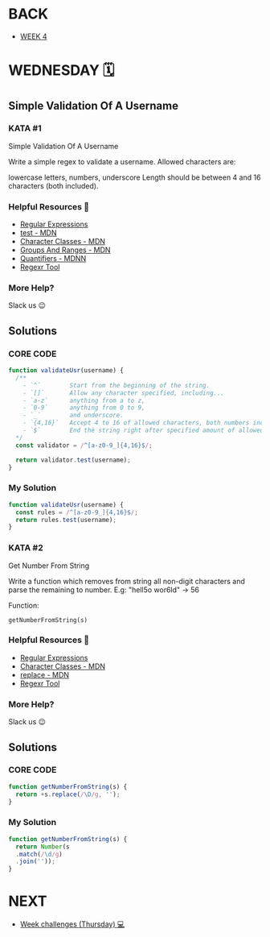 # BACK
<ul>
<li><a href="https://github.com/Lesdith/core-code-from-scratch-readme/blob/main/Weeks/Week%204%20End%20of%20month%20%26%20pause%20day/Week%204.md"> WEEK 4  </a> </li>
</ul>


# WEDNESDAY 🗓️
## Simple Validation Of A Username

### KATA #1
Simple Validation Of A Username

Write a simple regex to validate a username. Allowed characters are:

lowercase letters,
numbers,
underscore
Length should be between 4 and 16 characters (both included).


### Helpful Resources 📖
<ul>
  <li><a href="https://developer.mozilla.org/en-US/docs/Web/JavaScript/Guide/Regular_Expressions">Regular Expressions</a> </li>
  <li><a href="https://developer.mozilla.org/en-US/docs/Web/JavaScript/Reference/Global_Objects/RegExp/test">test - MDN</a> </li>
  <li><a href="https://developer.mozilla.org/en-US/docs/Web/JavaScript/Guide/Regular_Expressions/Character_Classes">Character Classes - MDN</a> </li>
  <li><a href="https://developer.mozilla.org/en-US/docs/Web/JavaScript/Guide/Regular_Expressions/Groups_and_Ranges"> Groups And Ranges - MDN</a>  </li>
  <li><a href="https://developer.mozilla.org/en-US/docs/Web/JavaScript/Guide/Regular_Expressions/Quantifiers">Quantifiers - MDNN</a> </li>
  <li><a href="https://regexr.com/">Regexr Tool</a></li>
</ul>

### More Help?
Slack us 😉

## Solutions
### CORE CODE 
```typescript
function validateUsr(username) {
  /**
    - `^`        Start from the beginning of the string.
    - `[]`       Allow any character specified, including...
    - `a-z`      anything from a to z,
    - `0-9`      anything from 0 to 9,
    - `_`        and underscore.
    - `{4,16}`   Accept 4 to 16 of allowed characters, both numbers included.
    - `$`        End the string right after specified amount of allowed characters is given.
  */
  const validator = /^[a-z0-9_]{4,16}$/;

  return validator.test(username);
}
```

### My Solution

```typescript
function validateUsr(username) {
  const rules = /^[a-z0-9_]{4,16}$/;
  return rules.test(username); 
}
```

### KATA #2
Get Number From String


Write a function which removes from string all non-digit characters and parse the remaining to number. E.g: "hell5o wor6ld" -> 56

Function:
```
getNumberFromString(s)
```


### Helpful Resources 📖
<ul>
  <li><a href="https://developer.mozilla.org/en-US/docs/Web/JavaScript/Guide/Regular_Expressions">Regular Expressions</a> </li>
  <li><a href="https://developer.mozilla.org/en-US/docs/Web/JavaScript/Guide/Regular_Expressions/Character_Classes"> Character Classes - MDN</a> </li>
  <li><a href="https://developer.mozilla.org/en-US/docs/Web/JavaScript/Reference/Global_Objects/String/replace"> replace - MDN</a> </li> 
    <li><a href="https://regexr.com/"> Regexr Tool</a> </li> 
</ul>

### More Help?
Slack us 😉

## Solutions
### CORE CODE 
```typescript
function getNumberFromString(s) {
  return +s.replace(/\D/g, '');
}
```

### My Solution
```typescript
function getNumberFromString(s) {
  return Number(s
  .match(/\d/g)
  .join(''));
} 
```
# NEXT
<ul>  
 <li><a href="https://github.com/Lesdith/core-code-from-scratch-readme/blob/main/Weeks/Week%204%20End%20of%20month%20&%20pause%20day/Week%20challenges%20(Thursday).md"> Week challenges (Thursday) 💻 </a> </li>
</ul>
